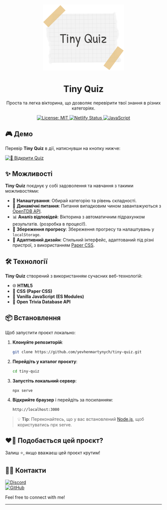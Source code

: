 <div align="center">
  <a href="https://tiny-quiz.netlify.app/">
    <img src="assets/images/readme-logo.png" alt="Logo" width="260">
  </a>
</div>

<div align="center">
  <h1> Tiny Quiz</h1>
</div>

<p align="center">
  Проста та легка вікторина, що дозволяє перевірити твої знання в різних категоріях.
</p>

<div align="center">
  <a href="https://app.netlify.com/sites/tiny-quiz/deploys">
    <img src="https://img.shields.io/badge/License-MIT-blue.svg" alt="License: MIT" />
  </a>
  <a href="https://app.netlify.com/sites/tiny-quiz/deploys">
    <img src="https://api.netlify.com/api/v1/badges/af5b1431-af33-4f5f-b84a-776482aa7c5c/deploy-status" alt="Netlify Status" />
  </a>
  <a href="https://developer.mozilla.org/en-US/docs/Web/JavaScript">
    <img src="https://img.shields.io/badge/Built%20with-JavaScript-yellow.svg" alt="JavaScript" />
  </a>
</div>

## 🎮 Демо

Перевір **Tiny Quiz** в дії, натиснувши на кнопку нижче:

[![🎯 Відкрити Quiz](https://img.shields.io/badge/🎯-Відкрити_Quiz-yellow)](https://tiny-quiz.netlify.app/)

## ✨ Можливості

**Tiny Quiz** поєднує у собі задоволення та навчання з такими можливостями:

- 🎯 **Налаштування**: Обирай категорію та рівень складності.
- 🔄 **Динамічні питання**: Питання випадковим чином завантажуються з [OpenTDB API](https://opentdb.com/).
- 📊 **Аналіз відповідей**: Вікторина з автоматичним підрахунком результатів. (розробка в процесі!).
- 💾 **Збереження прогресу**: Збереження прогресу та налаштувань у `localStorage`.
- 📱 **Адаптивний дизайн**: Стильний інтерфейс, адаптований під різні пристрої, з використанням [Paper CSS](https://www.getpapercss.com/).

## 🛠️ Технології

**Tiny Quiz** створений з використанням сучасних веб-технологій:

- 🌐 **HTML5**
- 🎨 **CSS (Paper CSS)**
- 🚀 **Vanilla JavaScript (ES Modules)**
- 🧠 **Open Trivia Database API**

## 📦 Встановлення

Щоб запустити проєкт локально:

1. **Клонуйте репозиторій**:
   ```bash
   git clone https://github.com/yevhenmartynych/tiny-quiz.git
   ```
2. **Перейдіть у каталог проєкту**:
   ```bash
   cd tiny-quiz
   ```
3. **Запустіть локальний сервер**:

   ```bash
   npx serve
   ```

4. **Відкрийте браузер** і перейдіть за посиланням:
   ```bash
   http://localhost:3000
   ```

> 💡 **Tip**: Переконайтесь, що у вас встановлений [Node.js](https://nodejs.org/), щоб користуватись npx serve.

## ❤️‍🔥 Подобається цей проєкт?

Залиш ⭐, якщо вважаєш цей проєкт крутим!

## 👨‍💻 Контакти

[![Discord](https://img.shields.io/badge/Discord-yevhenmartynych-7289DA?logo=discord&logoColor=white)](https://discordapp.com/users/1263123671707418736) </br>
[![GitHub](https://img.shields.io/badge/GitHub-yevhenmartynych-181717?logo=github)](https://github.com/yevhenmartynych)

Feel free to connect with me!

---

